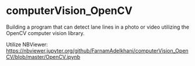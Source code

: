 # computerVision_OpenCV
Building a program that can detect lane lines in a photo or video utilizing the OpenCV computer vision library.

Utilize NBViewer: https://nbviewer.jupyter.org/github/FarnamAdelkhani/computerVision_OpenCV/blob/master/OpenCV.ipynb
